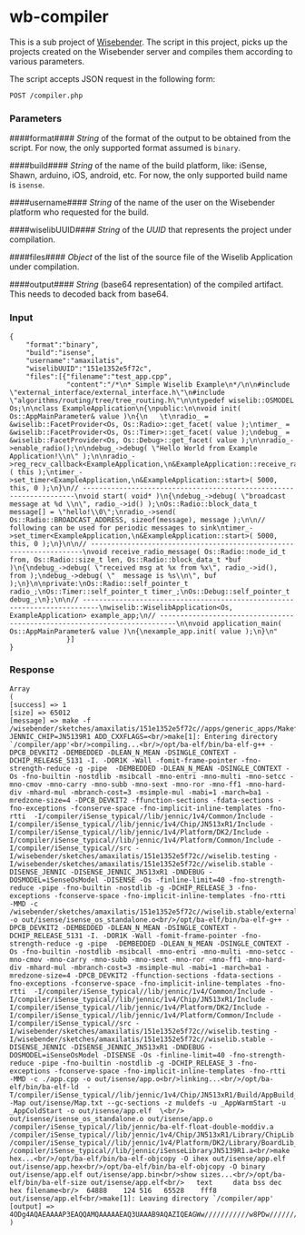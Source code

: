 wb-compiler
===========

This is a sub project of [Wisebender](https://github.com/pcoder/wisebender.git "Wisebender"). The script in this project, picks up the projects created on the Wisebender server and compiles them according to various parameters.

The script accepts JSON request in the following form:

    
    POST /compiler.php

### Parameters ###

####format####
*String* of the format of the output to be obtained from the script. For now, the only supported format assumed is `binary`.

####build####
*String* of the name of the build platform, like: iSense, Shawn, arduino, iOS, android, etc. For now, the only supported build name is `isense`.

####username####
*String* of the name of the user on the Wisebender platform who requested for the build.


####wiselibUUID####
*String* of the *UUID* that represents the project under compilation.


####files####
*Object* of the list of the source file of the Wiselib Application under compilation.


####output####
*String* (base64 representation) of the compiled artifact. This needs to decoded back from base64.

### Input ###
    {
    	"format":"binary",
    	"build":"isense",
    	"username":"amaxilatis",
    	"wiselibUUID":"151e1352e5f72c",
    	"files":[{"filename":"test_app.cpp",
    			  "content":"/*\n* Simple Wiselib Example\n*/\n\n#include 		\"external_interface/external_interface.h\"\n#include \"algorithms/routing/tree/tree_routing.h\"\n\ntypedef wiselib::OSMODEL Os;\n\nclass ExampleApplication\n{\npublic:\n\nvoid init( Os::AppMainParameter& value )\n{\n   \t\nradio_ = &wiselib::FacetProvider<Os, Os::Radio>::get_facet( value );\ntimer_ = &wiselib::FacetProvider<Os, Os::Timer>::get_facet( value );\ndebug_ = &wiselib::FacetProvider<Os, Os::Debug>::get_facet( value );\n\nradio_->enable_radio();\n\ndebug_->debug( \"Hello World from Example Application!\\n\" );\n\nradio_->reg_recv_callback<ExampleApplication,\n&ExampleApplication::receive_radio_message>( this );\ntimer_->set_timer<ExampleApplication,\n&ExampleApplication::start>( 5000, this, 0 );\n}\n// --------------------------------------------------------------------\nvoid start( void* )\n{\ndebug_->debug( \"broadcast message at %d \\n\", radio_->id() );\nOs::Radio::block_data_t message[] = \"hello!\\0\";\nradio_->send( Os::Radio::BROADCAST_ADDRESS, sizeof(message), message );\n\n// following can be used for periodic messages to sink\ntimer_->set_timer<ExampleApplication,\n&ExampleApplication::start>( 5000, this, 0 );\n}\n\n// --------------------------------------------------------------------\nvoid receive_radio_message( Os::Radio::node_id_t from, Os::Radio::size_t len, Os::Radio::block_data_t *buf )\n{\ndebug_->debug( \"received msg at %x from %x\", radio_->id(), from );\ndebug_->debug( \"  message is %s\\n\", buf );\n}\n\nprivate:\nOs::Radio::self_pointer_t radio_;\nOs::Timer::self_pointer_t timer_;\nOs::Debug::self_pointer_t debug_;\n};\n\n// --------------------------------------------------------------------------\nwiselib::WiselibApplication<Os, ExampleApplication> example_app;\n// --------------------------------------------------------------------------\n\nvoid application_main( Os::AppMainParameter& value )\n{\nexample_app.init( value );\n}\n"
    			  }]
    }



### Response ###

    Array
    (
    [success] => 1
    [size] => 65012
    [message] => make -f /wisebender/sketches/amaxilatis/151e1352e5f72c//apps/generic_apps/Makefile.isense JENNIC_CHIP=JN5139R1 ADD_CXXFLAGS=<br/>make[1]: Entering directory `/compiler/app'<br/>compiling...<br/>/opt/ba-elf/bin/ba-elf-g++ -DPCB_DEVKIT2 -DEMBEDDED -DLEAN_N_MEAN -DSINGLE_CONTEXT -DCHIP_RELEASE_5131 -I. -DOR1K -Wall -fomit-frame-pointer -fno-strength-reduce -g -pipe  -DEMBEDDED -DLEAN_N_MEAN -DSINGLE_CONTEXT -Os -fno-builtin -nostdlib -msibcall -mno-entri -mno-multi -mno-setcc -mno-cmov -mno-carry -mno-subb -mno-sext -mno-ror -mno-ff1 -mno-hard-div -mhard-mul -mbranch-cost=3 -msimple-mul -mabi=1 -march=ba1 -mredzone-size=4 -DPCB_DEVKIT2 -ffunction-sections -fdata-sections -fno-exceptions -fconserve-space -fno-implicit-inline-templates -fno-rtti  -I/compiler/iSense_typical//lib/jennic/1v4/Common/Include -I/compiler/iSense_typical//lib/jennic/1v4/Chip/JN513xR1/Include -I/compiler/iSense_typical//lib/jennic/1v4/Platform/DK2/Include -I/compiler/iSense_typical//lib/jennic/1v4/Platform/Common/Include -I/compiler/iSense_typical//src -I/wisebender/sketches/amaxilatis/151e1352e5f72c//wiselib.testing -I/wisebender/sketches/amaxilatis/151e1352e5f72c//wiselib.stable -DISENSE_JENNIC -DISENSE_JENNIC_JN513xR1 -DNDEBUG -DOSMODEL=iSenseOsModel -DISENSE -Os -finline-limit=40 -fno-strength-reduce -pipe -fno-builtin -nostdlib -g -DCHIP_RELEASE_3 -fno-exceptions -fconserve-space -fno-implicit-inline-templates -fno-rtti  -MMD -c /wisebender/sketches/amaxilatis/151e1352e5f72c//wiselib.stable/external_interface/isense/isense_os_standalone.cpp -o out/isense/isense_os_standalone.o<br/>/opt/ba-elf/bin/ba-elf-g++ -DPCB_DEVKIT2 -DEMBEDDED -DLEAN_N_MEAN -DSINGLE_CONTEXT -DCHIP_RELEASE_5131 -I. -DOR1K -Wall -fomit-frame-pointer -fno-strength-reduce -g -pipe  -DEMBEDDED -DLEAN_N_MEAN -DSINGLE_CONTEXT -Os -fno-builtin -nostdlib -msibcall -mno-entri -mno-multi -mno-setcc -mno-cmov -mno-carry -mno-subb -mno-sext -mno-ror -mno-ff1 -mno-hard-div -mhard-mul -mbranch-cost=3 -msimple-mul -mabi=1 -march=ba1 -mredzone-size=4 -DPCB_DEVKIT2 -ffunction-sections -fdata-sections -fno-exceptions -fconserve-space -fno-implicit-inline-templates -fno-rtti  -I/compiler/iSense_typical//lib/jennic/1v4/Common/Include -I/compiler/iSense_typical//lib/jennic/1v4/Chip/JN513xR1/Include -I/compiler/iSense_typical//lib/jennic/1v4/Platform/DK2/Include -I/compiler/iSense_typical//lib/jennic/1v4/Platform/Common/Include -I/compiler/iSense_typical//src -I/wisebender/sketches/amaxilatis/151e1352e5f72c//wiselib.testing -I/wisebender/sketches/amaxilatis/151e1352e5f72c//wiselib.stable -DISENSE_JENNIC -DISENSE_JENNIC_JN513xR1 -DNDEBUG -DOSMODEL=iSenseOsModel -DISENSE -Os -finline-limit=40 -fno-strength-reduce -pipe -fno-builtin -nostdlib -g -DCHIP_RELEASE_3 -fno-exceptions -fconserve-space -fno-implicit-inline-templates -fno-rtti  -MMD -c ./app.cpp -o out/isense/app.o<br/>linking...<br/>/opt/ba-elf/bin/ba-elf-ld  -T/compiler/iSense_typical//lib/jennic/1v4/Chip/JN513xR1/Build/AppBuild_JN5139R1.ld -Map out/isense/Map.txt --gc-sections -z muldefs -u _AppWarmStart -u _AppColdStart -o out/isense/app.elf  \<br/>		out/isense/isense_os_standalone.o out/isense/app.o  /compiler/iSense_typical//lib/jennic/ba-elf-float-double-moddiv.a /compiler/iSense_typical//lib/jennic/1v4/Chip/JN513xR1/Library/ChipLib.a /compiler/iSense_typical//lib/jennic/1v4/Platform/DK2/Library/BoardLib_JN513xR1.a /compiler/iSense_typical//lib/jennic/iSenseLibraryJN5139R1.a<br/>make hex...<br/>/opt/ba-elf/bin/ba-elf-objcopy -O ihex out/isense/app.elf out/isense/app.hex<br/>/opt/ba-elf/bin/ba-elf-objcopy -O binary out/isense/app.elf out/isense/app.bin<br/>show sizes...<br/>/opt/ba-elf/bin/ba-elf-size out/isense/app.elf<br/>   text	   data	bss	dec	hex	filename<br/>  64888	124	516	  65528	   fff8	out/isense/app.elf<br/>make[1]: Leaving directory `/compiler/app'
    [output] => 4ODg4AQAEAAAAP3EAQQAMQAAAAAEAQ3UAAAB9AQAZIQEAGWw///////////w8PDw//////////////////////////////////////////8AAAAAAAAAAAQAI/AEACR0BAAiwAAAAAAA........AAAAA=
    )
    